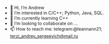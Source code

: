 - 👋 Hi, I’m Andrew
- 👀 I’m interested in C/C++; Python, Java, SQL.
- 🌱 I’m currently learning C++
- 💞️ I’m looking to collaborate on ...
- 📫 How to reach me: telegram:@leannann21; terzi_andrey_sergeevich@mail.ru

<!---
leannann/leannann is a ✨ special ✨ repository because its `README.md` (this file) appears on your GitHub profile.
You can click the Preview link to take a look at your changes.
--->
